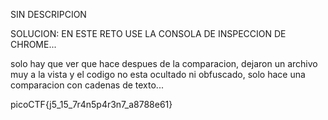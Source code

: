 SIN DESCRIPCION

SOLUCION:
EN ESTE RETO USE LA CONSOLA DE INSPECCION DE CHROME...

solo hay que ver que hace despues de la comparacion, dejaron un archivo muy a la vista y el codigo no esta ocultado ni obfuscado, solo hace una comparacion con cadenas de texto...


picoCTF{j5_15_7r4n5p4r3n7_a8788e61}